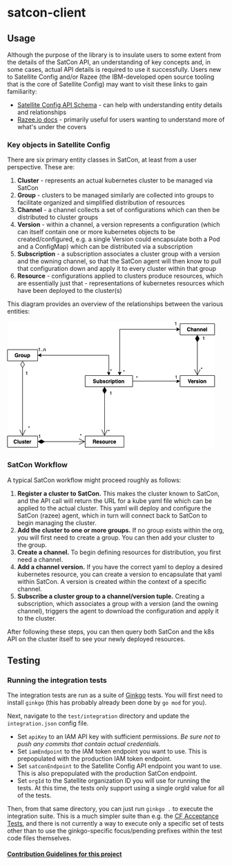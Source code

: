 # satcon-client

## Usage

Although the purpose of the library is to insulate users to some extent from the details of the SatCon API, an understanding of key concepts and, in some cases, actual API details is required to use it successfully.  Users new to Satellite Config and/or Razee (the IBM-developed open source tooling that is the core of Satellite Config) may want to visit these links to gain familiarity:

- [Satellite Config API Schema](https://github.com/razee-io/Razeedash-api/tree/master/app/apollo/schema) - can help with understanding entity details and relationships
- [Razee.io docs](https://github.com/razee-io/Razee/blob/master/README.md) - primarily useful for users wanting to understand more of what's under the covers

### Key objects in Satellite Config

There are six primary entity classes in SatCon, at least from a user perspective.  These are:

1. **Cluster** - represents an actual kubernetes cluster to be managed via SatCon
1. **Group** - clusters to be managed similarly are collected into groups to facilitate organized and simplified distribution of resources
1. **Channel** - a channel collects a set of configurations which can then be distributed to cluster groups
1. **Version** - within a channel, a version represents a configuration (which can itself contain one or more kubernetes objects to be created/configured, e.g. a single Version could encapsulate both a Pod and a ConfigMap) which can be distributed via a subscription
1. **Subscription** - a subscription associates a cluster group with a version and the owning channel, so that the SatCon agent will then know to pull that configuration down and apply it to every cluster within that group
1. **Resource** - configurations applied to clusters produce resources, which are essentially just that - representations of kubernetes resources which have been deployed to the cluster(s)

This diagram provides an overview of the relationships between the various entities:

![SatCon Entity Relationships](diagrams/images/CE_Isolation_SatCon_Workflow.png)

### SatCon Workflow

A typical SatCon workflow might proceed roughly as follows:

1. **Register a cluster to SatCon.**  This makes the cluster known to SatCon, and the API call will return the URL for a kube yaml file which can be applied to the actual cluster.  This yaml will deploy and configure the SatCon (razee) agent, which in turn will connect back to SatCon to begin managing the cluster.
1. **Add the cluster to one or more groups.**  If no group exists within the org, you will first need to create a group.  You can then add your cluster to the group.
1. **Create a channel.**  To begin defining resources for distribution, you first need a channel.
1. **Add a channel version.**  If you have the correct yaml to deploy a desired kubernetes resource, you can create a version to encapsulate that yaml within SatCon.  A version is created within the context of a specific channel.
1. **Subscribe a cluster group to a channel/version tuple.**  Creating a subscription, which associates a group with a version (and the owning channel), triggers the agent to download the configuration and apply it to the cluster.

After following these steps, you can then query both SatCon and the k8s API on the cluster itself to see your newly deployed resources.

## Testing

### Running the integration tests

The integration tests are run as a suite of [Ginkgo](https://github.com/onsi/ginkgo) tests.  You will first need to install `ginkgo` (this has probably already been done by `go mod` for you).

Next, navigate to the `test/integration` directory and update the `integration.json` config file.

- Set `apiKey` to an IAM API key with sufficient permissions.  _Be sure not to push any commits that contain actual credentials._
- Set `iamEndpoint` to the IAM token endpoint you want to use.  This is prepopulated with the production IAM token endpoint.
- Set `satconEndpoint` to the Satellite Config API endpoint you want to use.  This is also prepopulated with the production SatCon endpoint.
- Set `orgId` to the Satellite organization ID you will use for running the tests.  At this time, the tests only support using a single orgId value for all of the tests.

Then, from that same directory, you can just run `ginkgo .` to execute the integration suite.  This is a much simpler suite than e.g. the [CF Acceptance Tests](https://github.com/cloudfoundry/cf-acceptance-tests), and there is not currently a way to execute only a specific set of tests other than to use the ginkgo-specific focus/pending prefixes within the test code files themselves.

#### [Contribution Guidelines for this project](docs/CONTRIBUTING.md)
